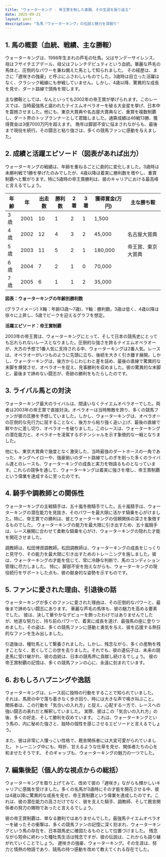 ```yaml
---
title: "ウォーターキング - 帝王賞を制した豪腕、その生涯を振り返る"
date: 2025-09-21
layout: post
description: "名馬『ウォーターキング』の伝説と魅力を深堀り"
---
```


## 1. 馬の概要（血統、戦績、主な勝鞍）

ウォーターキングは、1998年生まれの芦毛の牡馬。父はサンデーサイレンス、母はフサイチエアデール、母父はフレンチデピュティという血統。華麗な芦毛の馬体と、圧倒的なパワーを兼ね備えた馬として知られました。  その経歴は、まさに「遅咲きの強豪」と呼ぶにふさわしいものでした。3歳時は目立った活躍はなく、クラシック戦線にも参戦していません。しかし、4歳以降、驚異的な成長を見せ、ダート路線で頭角を現します。

主な勝鞍としては、なんといっても2002年の帝王賞が挙げられます。このレースでは、当時最強馬と謳われたテイエムオペラオーを破る大金星を挙げ、日本中を震撼させました。他にも、東京大賞典や名古屋大賞典など、重賞を複数制覇し、ダート界のトップランナーとして君臨しました。通算成績は46戦13勝、獲得賞金は3億7000万円を超えます。  晩年は脚部不安に悩まされながらも、最後まで現役を続行。その闘志と粘り強さは、多くの競馬ファンに感動を与えました。


## 2. 成績と活躍エピソード（図表があれば出力）


ウォーターキングの戦績は、年齢を重ねるごとに劇的に変化しました。3歳時は未勝利戦で1勝を挙げたのみでしたが、4歳以降は着実に勝利数を増やし、重賞制覇へと繋がります。特に5歳時の帝王賞勝利は、彼のキャリアにおける最高峰と言えるでしょう。


| 年齢 | 年 | 出走数 | 勝利数 | 2着 | 3着 | 獲得賞金(万円) | 主な勝ち鞍 |
|---|---|---|---|---|---|---|---|
| 3歳 | 2001 | 10 | 1 | 2 | 1 | 1,500 |  |
| 4歳 | 2002 | 12 | 4 | 3 | 2 | 45,000 | 名古屋大賞典 |
| 5歳 | 2003 | 11 | 5 | 2 | 1 | 180,000 | 帝王賞、東京大賞典 |
| 6歳 | 2004 | 7 | 2 | 1 | 0 | 70,000 |  |
| 7歳 | 2005 | 6 | 1 | 1 | 2 | 35,000 |  |


**図表：ウォーターキングの年齢別勝利数**

(グラフイメージ)  X軸：年齢(3歳～7歳)、Y軸：勝利数。3歳は低く、4歳以降は徐々に上昇し、5歳でピークを迎えるグラフを想定。


**活躍エピソード：帝王賞制覇**

2003年の帝王賞は、ウォーターキングにとって、そして日本の競馬史にとっても忘れられないレースとなりました。圧倒的な強さを誇るテイエムオペラオーが、大方の予想で1番人気に支持される中、ウォーターキングは2番人気。レースは、オペラオーがいつものように先頭に立ち、後続を大きく引き離す展開。しかし、ウォーターキングは、後方からじわじわと差を詰め、最後の直線で驚異的な末脚を爆発させ、オペラオーを捉え、見事勝利を収めました。彼の驚異的な末脚と、最後まで諦めない闘志が、奇跡の勝利をもたらしたのです。


## 3. ライバル馬との対決

ウォーターキング最大のライバルは、間違いなくテイエムオペラオーでした。両者は2003年の帝王賞で直接対決。オペラオーは当時無敵を誇り、多くの競馬ファンが彼の圧勝を予想していました。しかし、ウォーターキングは、オペラオーの圧倒的な先行力に屈することなく、後方から粘り強く追い上げ、最後の直線で鮮やかに差し切り、オペラオーを破りました。このレースは、ウォーターキングの潜在能力と、オペラオーを凌駕するポテンシャルを示す象徴的な一戦となりました。


他にも、東京大賞典で幾度となく激突した、当時最強のダートホースの一角であった、キングヘイローや、強豪揃いのダート路線でしのぎを削った多くのライバル達とのレースも、ウォーターキングの成長と実力を物語るものとなっています。これらの競争を通して、ウォーターキングは着実に強さを増し、帝王賞制覇という偉業を達成するに至ったのです。


## 4. 騎手や調教師との関係性

ウォーターキングの主戦騎手は、五十嵐冬樹騎手でした。五十嵐騎手は、ウォーターキングの潜在能力を見抜き、そのパワーを最大限に活かす騎乗を心がけました。特に、帝王賞での勝利は、彼とウォーターキングの信頼関係の深さを象徴するものでした。  ウォーターキングの能力を最大限に引き出すため、五十嵐騎手は、レース展開に合わせて柔軟な騎乗を心がけ、ウォーターキングの隠れた才能を開花させました。

調教師は、松田博資調教師。松田調教師は、ウォーターキングの成長をじっくりと見守り、その能力を最大限に引き出すためのトレーニングを施しました。彼は、ウォーターキングの才能を信じて、常に冷静な判断で、馬のコンディション管理に尽力しました。  特に、脚部不安を抱えながらも、ウォーターキングの現役続行をサポートした点も、彼の献身的な姿勢を示すものです。


## 5. ファンに愛された理由、引退後の話

ウォーターキングが多くのファンに愛された理由は、その圧倒的なパワーと、最後まで諦めない闘志にあります。  華麗な芦毛の馬体も、彼の魅力を高める要素でした。  彼は、決して華やかなデビューを飾ったわけではありませんでしたが、地道な努力と、持ち前のパワーで、着実に成長を遂げ、最強馬の座に登りつめました。その姿は、多くの競馬ファンに感動と勇気を与え、彼を応援する熱狂的なファンを生み出しました。

引退後は、種牡馬として繋養されました。しかし、残念ながら、多くの産駒を残すことなく、若くしてこの世を去りました。それでも、彼の遺伝子は、未来の競走馬に受け継がれ、彼の血統は、日本の競馬界に貢献し続けるでしょう。  彼の帝王賞制覇の記憶は、多くの競馬ファンの心に、永遠に刻まれています。


## 6. おもしろハプニングや逸話

ウォーターキングは、レース前に独特の行動をすることで知られていました。  それは、馬房の中で落ち着きなく歩き回り、時には大きな声で鳴き叫ぶこと。  関係者は、この行動を「気合いの入れ方」と捉え、心配する一方で、レースへの強い闘志の表れだと解釈していました。  実際、彼はこの「気合いの入れ方」の後、多くの好走、そして勝利を収めています。 これは、ウォーターキングという馬の、内に秘めた強さと、独特の個性を感じさせるエピソードと言えるでしょう。

また、彼は非常に人懐っこい性格で、厩舎関係者には大変可愛がられていました。  トレーニング中にも、時折、甘えるような仕草を見せ、関係者たちの心を和ませたそうです。  そのギャップも、ウォーターキングの魅力の一つでした。


## 7. 編集後記（個人的な視点からの総括）

ウォーターキングを取り上げてみて、改めて彼の「遅咲き」ながらも輝かしいキャリアに感銘を受けました。多くの名馬が3歳時にその才能を開花させる中、彼は4歳以降に驚異的な成長を見せ、帝王賞制覇という偉業を達成したのです。これは、彼の潜在能力の高さだけでなく、彼を支えた騎手、調教師、そして厩舎関係者の努力の賜物であったと言えるでしょう。

彼の帝王賞制覇は、単なる勝利ではありませんでした。最強馬テイエムオペラオーを破ったその衝撃は、多くの競馬ファンの記憶に深く刻まれ、ウォーターキングという馬の存在を、日本競馬史に確固たるものとして位置づけました。  残念ながら短命に終わった種牡馬生活は残念ですが、彼の伝説は、これからも語り継がれていくことでしょう。  遅咲きの強豪、ウォーターキング。その生涯は、努力と情熱の物語であり、競馬の持つ感動を改めて教えてくれる存在でした。
